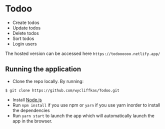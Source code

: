 # Todoo
- Create todos
- Update todos
- Delete todos
- Sort todos
- Login users

The hosted version can be accessed here ```https://todoooooo.netlify.app/```
## Running the application
- Clone the repo locally. By running:
```
$ git clone https://github.com/wycliffkas/Todoo.git
```
- Install [Node.js](https://nodejs.org/en/)
- Run `npm install` if you use npm or `yarn` if you use yarn inorder to install the dependencies
- Run `yarn start` to launch the app which will automatically launch the app in the browser.
